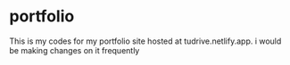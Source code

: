 # portfolio
This is my codes for my portfolio site hosted at tudrive.netlify.app. i would be making changes on it frequently
